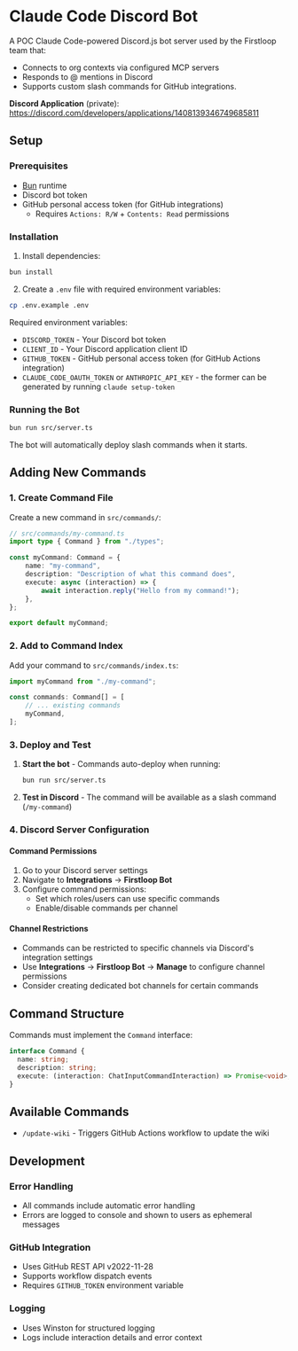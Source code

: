 # Claude Code Discord Bot

A POC Claude Code-powered Discord.js bot server used by the Firstloop team that:
- Connects to org contexts via configured MCP servers
- Responds to @ mentions in Discord
- Supports custom slash commands for GitHub integrations.

**Discord Application** (private): https://discord.com/developers/applications/1408139346749685811

## Setup

### Prerequisites
- [Bun](https://bun.sh) runtime
- Discord bot token
- GitHub personal access token (for GitHub integrations)
  - Requires `Actions: R/W` + `Contents: Read` permissions

### Installation

1. Install dependencies:
```bash
bun install
```

2. Create a `.env` file with required environment variables:
```bash
cp .env.example .env
```

Required environment variables:
- `DISCORD_TOKEN` - Your Discord bot token
- `CLIENT_ID` - Your Discord application client ID
- `GITHUB_TOKEN` - GitHub personal access token (for GitHub Actions integration)
- `CLAUDE_CODE_OAUTH_TOKEN` or `ANTHROPIC_API_KEY` - the former can be generated by running `claude setup-token`

### Running the Bot

```bash
bun run src/server.ts
```

The bot will automatically deploy slash commands when it starts.

## Adding New Commands

### 1. Create Command File

Create a new command in `src/commands/`:

```typescript
// src/commands/my-command.ts
import type { Command } from "./types";

const myCommand: Command = {
    name: "my-command",
    description: "Description of what this command does",
    execute: async (interaction) => {
        await interaction.reply("Hello from my command!");
    },
};

export default myCommand;
```

### 2. Add to Command Index

Add your command to `src/commands/index.ts`:

```typescript
import myCommand from "./my-command";

const commands: Command[] = [
    // ... existing commands
    myCommand,
];
```

### 3. Deploy and Test

1. **Start the bot** - Commands auto-deploy when running:
   ```bash
   bun run src/server.ts
   ```

2. **Test in Discord** - The command will be available as a slash command (`/my-command`)

### 4. Discord Server Configuration

#### Command Permissions
1. Go to your Discord server settings
2. Navigate to **Integrations** → **Firstloop Bot**
3. Configure command permissions:
   - Set which roles/users can use specific commands
   - Enable/disable commands per channel

#### Channel Restrictions
- Commands can be restricted to specific channels via Discord's integration settings
- Use **Integrations** → **Firstloop Bot** → **Manage** to configure channel permissions
- Consider creating dedicated bot channels for certain commands

## Command Structure

Commands must implement the `Command` interface:

```typescript
interface Command {
  name: string;
  description: string;
  execute: (interaction: ChatInputCommandInteraction) => Promise<void>;
}
```

## Available Commands

- `/update-wiki` - Triggers GitHub Actions workflow to update the wiki

## Development

### Error Handling
- All commands include automatic error handling
- Errors are logged to console and shown to users as ephemeral messages

### GitHub Integration
- Uses GitHub REST API v2022-11-28
- Supports workflow dispatch events
- Requires `GITHUB_TOKEN` environment variable

### Logging
- Uses Winston for structured logging
- Logs include interaction details and error context
